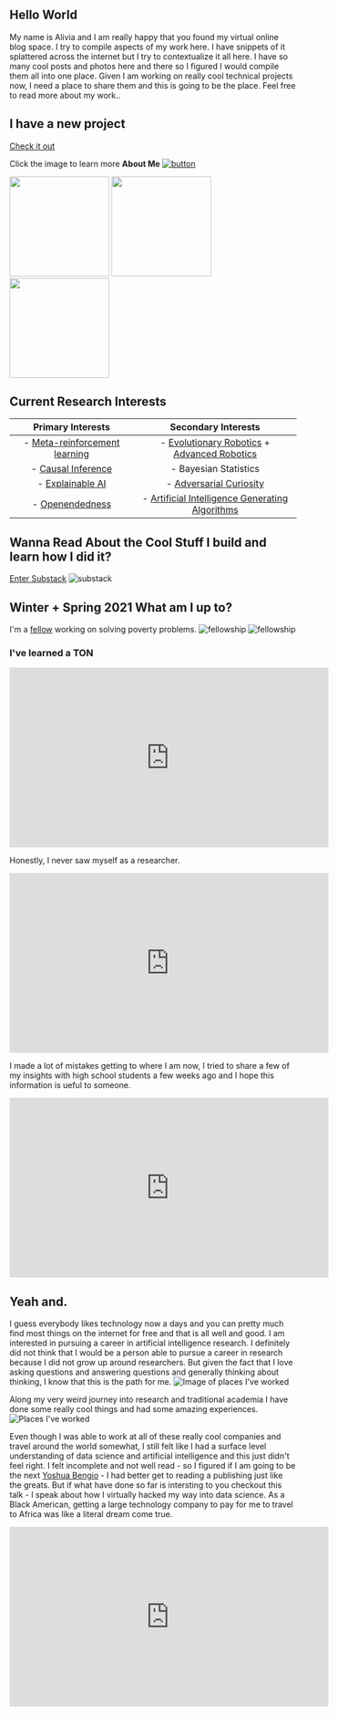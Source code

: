 ## Hello World
My name is Alivia and I am really happy that you found my virtual online blog space. I try to compile aspects of my work here. I have snippets of it splattered across the internet but I try to contextualize it all here. I have so many cool posts and photos here and there so I figured I would compile them all into one place. Given I am working on really cool technical projects now, I need a place to share them and this is going to be the place. Feel free to read more about my work..

## I have a new project
[Check it out](https://github.com/amblount/amblount.github.io/blob/master/findfood.md)

Click the image to learn more **About Me**
[![button](https://th.bing.com/th/id/R0958b0417915a43302fc982b3969d6c8?rik=xA5XN50PXDbiyQ&riu=http%3a%2f%2fcdn.spoilertv.com%2fimages%2fheaders%2fgrown-ish.jpg&ehk=yyAa8r9eZ4ywjb0YqBzkwEaC1eK6J8XmGHeKMM0xvdc%3d&risl=&pid=ImgRaw)](https://amblount.github.io/about)
<p float="left">
  <img src="/images/P10.jpg" width="175" />
  <img src="/images/P24.jpg" width="175" /> 
  <img src="/images/P7.jpg" width="175" />
</p>

## Current Research Interests

|Primary Interests                                                              | Secondary Interests|
:-----------------------------------------------------------------------------:|:-----------------------------------------------------------------------------:
|- [Meta-reinforcement learning](https://www.youtube.com/watch?v=bc-6tzTyYcM&list=PLoROMvodv4rMC6zfYmnD7UG3LVvwaITY5&index=4) | - [Evolutionary Robotics](https://www.youtube.com/playlist?list=PLAuiGdPEdw0inlKisMbjDypCbvcb_GBN9) + [Advanced Robotics](https://www.youtube.com/playlist?list=PLwRJQ4m4UJjNBPJdt8WamRAt4XKc639wF)|
|- [Causal Inference](https://www.bradyneal.com/causal-inference-course) | - Bayesian Statistics|
|- [Explainable AI](https://www.youtube.com/watch?v=B-c8tIgchu0) | - [Adversarial Curiosity](https://arxiv.org/abs/1906.04493v1)|
|- [Openendedness](https://www.oreilly.com/radar/open-endedness-the-last-grand-challenge-youve-never-heard-of/) |- [Artificial Intelligence Generating Algorithms](https://arxiv.org/abs/1905.10985)|

## Wanna Read About the Cool Stuff I build and learn how I did it?
[Enter Substack](https://alivia.substack.com/)
![substack](/images/substack.PNG)

## Winter + Spring 2021 What am I up to?
I'm a [fellow](https://labs.robinhood.org/fellows/) working on solving poverty problems.
![fellowship](/images/BRL-Fellowship.PNG)
![fellowship](/images/BRL-About.PNG)

### I've learned a TON
<iframe width="560" height="315" src="https://www.youtube.com/embed/GI_GnOEDJ8A" title="YouTube video player" frameborder="0" allow="accelerometer; autoplay; clipboard-write; encrypted-media; gyroscope; picture-in-picture" allowfullscreen></iframe>

Honestly, I never saw myself as a researcher.
<iframe width="560" height="315" src="https://www.youtube.com/embed/AekKLh1ZesM" frameborder="0" allow="accelerometer; autoplay; clipboard-write; encrypted-media; gyroscope; picture-in-picture" allowfullscreen></iframe>

I made a lot of mistakes getting to where I am now, I tried to share a few of my insights with high school students a few weeks ago and I hope this information is ueful to someone.

<iframe width="560" height="315" src="https://www.youtube.com/embed/pGX3aNK3muw" frameborder="0" allow="accelerometer; autoplay; clipboard-write; encrypted-media; gyroscope; picture-in-picture" allowfullscreen></iframe>

## Yeah and.

I guess everybody likes technology now a days and you can pretty much find most things on the internet for free and that is all well and good. I am interested in pursuing a career in artificial intelligence research. I definitely did not think that I would be a person able to pursue a career in research because I did not grow up around researchers. But given the fact that I love asking questions and answering questions and generally thinking about thinking, I know that this is the path for me. 
![Image of places I've worked](/images/visualNoteImg.jpg)

Along my very weird journey into research and traditional academia I have done some really cool things and had some amazing experiences.
![Places I've worked](/images/AboutMe.jpg)

Even though I was able to work at all of these really cool companies and travel around the world somewhat, I still felt like I had a surface level understanding
of data science and artificial intelligence and this just didn't feel right. I felt incomplete and not well read - so I figured if I am going to be the next
[Yoshua Bengio](https://yoshuabengio.org/) - I had better get to reading a publishing just like the greats. But if what have done so far is intersting to you checkout this talk - I speak about how I virtually hacked my way into data science. As a Black American, getting a large technology company to pay for me to travel to Africa was like a literal dream come true.

<iframe width="560" height="315" src="https://www.youtube.com/embed/gUj00hAelR4" frameborder="0" allow="accelerometer; autoplay; clipboard-write; encrypted-media; gyroscope; picture-in-picture" allowfullscreen></iframe>
